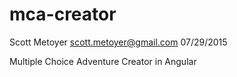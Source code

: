 mca-creator
===========

Scott Metoyer
scott.metoyer@gmail.com
07/29/2015

Multiple Choice Adventure Creator in Angular
